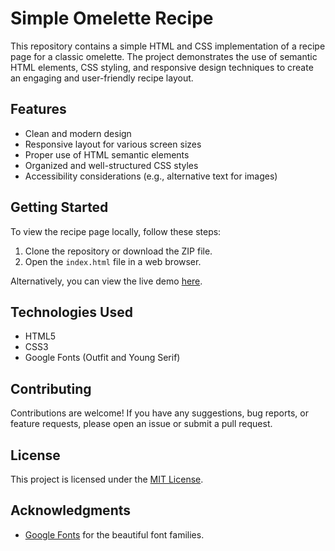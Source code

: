 # Simple Omelette Recipe

This repository contains a simple HTML and CSS implementation of a recipe page for a classic omelette. The project demonstrates the use of semantic HTML elements, CSS styling, and responsive design techniques to create an engaging and user-friendly recipe layout.

## Features

- Clean and modern design
- Responsive layout for various screen sizes
- Proper use of HTML semantic elements
- Organized and well-structured CSS styles
- Accessibility considerations (e.g., alternative text for images)

## Getting Started

To view the recipe page locally, follow these steps:

1. Clone the repository or download the ZIP file.
2. Open the `index.html` file in a web browser.

Alternatively, you can view the live demo [here]((https://pritxxh.github.io/recipe-page-main/)).

## Technologies Used

- HTML5
- CSS3
- Google Fonts (Outfit and Young Serif)

## Contributing

Contributions are welcome! If you have any suggestions, bug reports, or feature requests, please open an issue or submit a pull request.

## License

This project is licensed under the [MIT License](LICENSE).

## Acknowledgments

- [Google Fonts](https://fonts.google.com/) for the beautiful font families.
